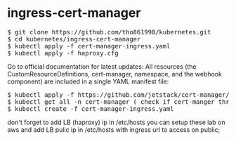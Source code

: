 # ingress-cert-manager
<pre>
$ git clone https://github.com/tho861998/kubernetes.git
$ cd kubernetes/ingress-cert-manager
$ kubectl apply -f cert-manager-ingress.yaml
$ kubectl apply -f haproxy.cfg
</pre>
Go to official documentation for latest updates:
All resources (the CustomResourceDefinitions, cert-manager, namespace, and the webhook component) are included in a single YAML manifest file:
<pre>
$ kubectl apply -f https://github.com/jetstack/cert-manager/releases/download/v1.1.0/cert-manager.yaml
$ kubectl get all -n cert-manager ( check if cert-manger three pods are running )
$ kubectl create -f cert-manager-ingress.yaml
</pre>
don't forget to add LB (haproxy) ip in /etc/hosts
you can setup these lab on aws and add LB pulic ip in /etc/hosts with ingress url to access on public;
